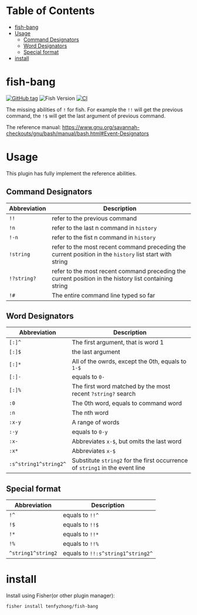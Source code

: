 # Table of Contents
- [fish-bang](#fish-bang)
- [Usage](#usage)
  - [Command Designators](#command-designators)
  - [Word Designators](#word-designators)
  - [Special format](#special-format)
- [install](#install)

# fish-bang
[![GitHub tag](https://img.shields.io/github/tag/tenfyzhong/fish-bang.svg)](https://github.com/tenfyzhong/fish-bang/tags)
![Fish Version](https://img.shields.io/badge/support-fish%203.6.0-yellowgreen.svg?style=flat)
[![CI](https://github.com/tenfyzhong/fish-bang/actions/workflows/test.yml/badge.svg)](https://github.com/tenfyzhong/fish-bang/actions/workflows/test.yml)

The missing abilities of `!` for fish. For example the `!!` will get the previous command, the `!$` will get the last argument of previous command.

The reference manual: https://www.gnu.org/savannah-checkouts/gnu/bash/manual/bash.html#Event-Designators

# Usage 
This plugin has fully implement the reference abilities.

## Command Designators
| Abbreviation | Description                                                                                             |
|--------------|---------------------------------------------------------------------------------------------------------|
| `!!`         | refer to the previous command                                                                           |
| `!n`         | refer to the last n command in `history`                                                                |
| `!-n`        | refer to the fist n command in `history`                                                                |
| `!string`    | refer to the most recent command preceding the current position in the `history` list start with string |
| `!?string?`  | refer to the most recent command preceding the current position in the history list containing string   |
| `!#`         | The entire command line typed so far                                                                    |

## Word Designators
| Abbreviation          | Description                                                                  |
|-----------------------|------------------------------------------------------------------------------|
| `[:]^`                | The first argument, that is word 1                                           |
| `[:]$`                | the last argument                                                            |
| `[:]*`                | All of the owrds, except the 0th, equals to `1-$`                            |
| `[:]-`                | equals to `0-`                                                               |
| `[:]%`                | The first word matched by the most recent `?string?` search                  |
| `:0`                  | The 0th word, equals to command word                                         |
| `:n`                  | The nth word                                                                 |
| `:x-y`                | A range of words                                                             |
| `:-y`                 | equals to `0-y`                                                              |
| `:x-`                 | Abbreviates `x-$`, but omits the last word                                   |
| `:x*`                 | Abbreviates `x-$`                                                            |
| `:s^string1^string2^` | Substitute `string2` for the first occurrence of `string1` in the event line |

## Special format
| Abbreviation       | Description                       |
|--------------------|-----------------------------------|
| `!^`               | equals to `!!^`                   |
| `!$`               | equals to `!!$`                   |
| `!*`               | equals to `!!*`                   |
| `!%`               | equals to `!!%`                   |
| `^string1^string2` | equals to `!!:s^string1^string2^` |

# install 
Install using Fisher(or other plugin manager):
```
fisher install tenfyzhong/fish-bang
```
